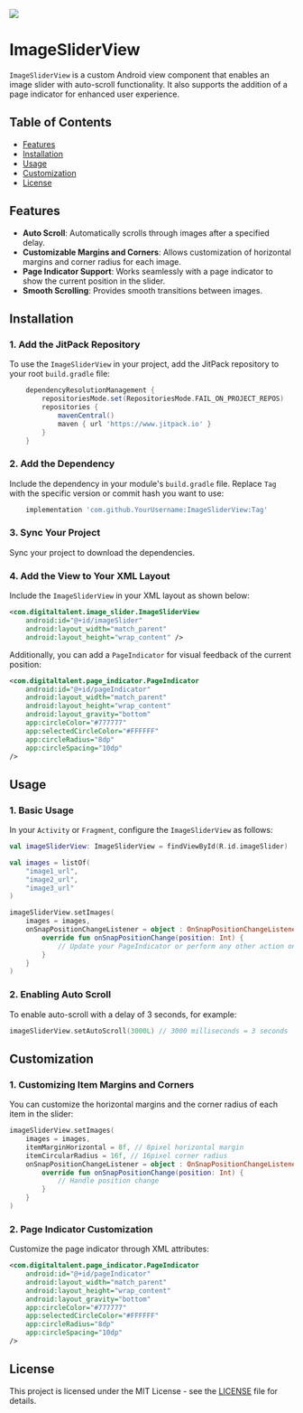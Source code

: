 [![](https://www.jitpack.io/v/Pisey-Nguon/android-image-slider.svg)](https://www.jitpack.io/#Pisey-Nguon/android-image-slider)
# ImageSliderView

`ImageSliderView` is a custom Android view component that enables an image slider with auto-scroll functionality. It also supports the addition of a page indicator for enhanced user experience.

## Table of Contents
- [Features](#features)
- [Installation](#installation)
- [Usage](#usage)
- [Customization](#customization)
- [License](#license)

## Features

- **Auto Scroll**: Automatically scrolls through images after a specified delay.
- **Customizable Margins and Corners**: Allows customization of horizontal margins and corner radius for each image.
- **Page Indicator Support**: Works seamlessly with a page indicator to show the current position in the slider.
- **Smooth Scrolling**: Provides smooth transitions between images.

## Installation

### 1. Add the JitPack Repository

To use the `ImageSliderView` in your project, add the JitPack repository to your root `build.gradle` file:

```setting.gradle
	dependencyResolutionManagement {
		repositoriesMode.set(RepositoriesMode.FAIL_ON_PROJECT_REPOS)
		repositories {
			mavenCentral()
			maven { url 'https://www.jitpack.io' }
		}
	}
```

### 2. Add the Dependency

Include the dependency in your module's `build.gradle` file. Replace `Tag` with the specific version or commit hash you want to use:

```groovy
    implementation 'com.github.YourUsername:ImageSliderView:Tag'
```

### 3. Sync Your Project

Sync your project to download the dependencies.

### 4. Add the View to Your XML Layout

Include the `ImageSliderView` in your XML layout as shown below:

```xml
<com.digitaltalent.image_slider.ImageSliderView
    android:id="@+id/imageSlider"
    android:layout_width="match_parent"
    android:layout_height="wrap_content" />
```

Additionally, you can add a `PageIndicator` for visual feedback of the current position:

```xml
<com.digitaltalent.page_indicator.PageIndicator
    android:id="@+id/pageIndicator"
    android:layout_width="match_parent"
    android:layout_height="wrap_content"
    android:layout_gravity="bottom"
    app:circleColor="#777777"
    app:selectedCircleColor="#FFFFFF"
    app:circleRadius="8dp"
    app:circleSpacing="10dp"
/>
```

## Usage

### 1. Basic Usage

In your `Activity` or `Fragment`, configure the `ImageSliderView` as follows:

```kotlin
val imageSliderView: ImageSliderView = findViewById(R.id.imageSlider)

val images = listOf(
    "image1_url",
    "image2_url",
    "image3_url"
)

imageSliderView.setImages(
    images = images,
    onSnapPositionChangeListener = object : OnSnapPositionChangeListener {
        override fun onSnapPositionChange(position: Int) {
            // Update your PageIndicator or perform any other action on position change
        }
    }
)
```

### 2. Enabling Auto Scroll

To enable auto-scroll with a delay of 3 seconds, for example:

```kotlin
imageSliderView.setAutoScroll(3000L) // 3000 milliseconds = 3 seconds
```

## Customization

### 1. Customizing Item Margins and Corners

You can customize the horizontal margins and the corner radius of each item in the slider:

```kotlin
imageSliderView.setImages(
    images = images,
    itemMarginHorizontal = 8f, // 8pixel horizontal margin
    itemCircularRadius = 16f, // 16pixel corner radius
    onSnapPositionChangeListener = object : OnSnapPositionChangeListener {
        override fun onSnapPositionChange(position: Int) {
            // Handle position change
        }
    }
)
```

### 2. Page Indicator Customization

Customize the page indicator through XML attributes:

```xml
<com.digitaltalent.page_indicator.PageIndicator
    android:id="@+id/pageIndicator"
    android:layout_width="match_parent"
    android:layout_height="wrap_content"
    android:layout_gravity="bottom"
    app:circleColor="#777777"
    app:selectedCircleColor="#FFFFFF"
    app:circleRadius="8dp"
    app:circleSpacing="10dp"
/>
```

## License

This project is licensed under the MIT License - see the [LICENSE](LICENSE) file for details.
